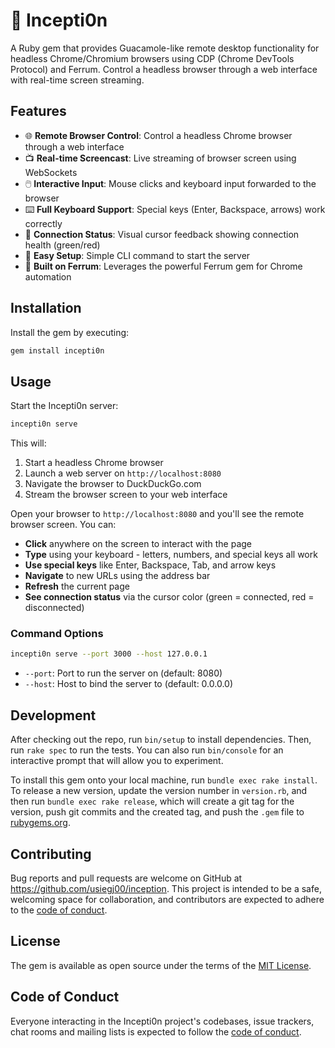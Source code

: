 # 🧠 Incepti0n

A Ruby gem that provides Guacamole-like remote desktop functionality for headless Chrome/Chromium browsers using CDP (Chrome DevTools Protocol) and Ferrum. Control a headless browser through a web interface with real-time screen streaming.

## Features

- 🌐 **Remote Browser Control**: Control a headless Chrome browser through a web interface
- 📺 **Real-time Screencast**: Live streaming of browser screen using WebSockets
- 🖱️ **Interactive Input**: Mouse clicks and keyboard input forwarded to the browser
- ⌨️ **Full Keyboard Support**: Special keys (Enter, Backspace, arrows) work correctly
- 🎨 **Connection Status**: Visual cursor feedback showing connection health (green/red)
- 🚀 **Easy Setup**: Simple CLI command to start the server
- 🔧 **Built on Ferrum**: Leverages the powerful Ferrum gem for Chrome automation

## Installation

Install the gem by executing:

```bash
gem install incepti0n
```

## Usage

Start the Incepti0n server:

```bash
incepti0n serve
```

This will:
1. Start a headless Chrome browser
2. Launch a web server on `http://localhost:8080`  
3. Navigate the browser to DuckDuckGo.com
4. Stream the browser screen to your web interface

Open your browser to `http://localhost:8080` and you'll see the remote browser screen. You can:

- **Click** anywhere on the screen to interact with the page
- **Type** using your keyboard - letters, numbers, and special keys all work
- **Use special keys** like Enter, Backspace, Tab, and arrow keys
- **Navigate** to new URLs using the address bar
- **Refresh** the current page
- **See connection status** via the cursor color (green = connected, red = disconnected)

### Command Options

```bash
incepti0n serve --port 3000 --host 127.0.0.1
```

- `--port`: Port to run the server on (default: 8080)
- `--host`: Host to bind the server to (default: 0.0.0.0)

## Development

After checking out the repo, run `bin/setup` to install dependencies. Then, run `rake spec` to run the tests. You can also run `bin/console` for an interactive prompt that will allow you to experiment.

To install this gem onto your local machine, run `bundle exec rake install`. To release a new version, update the version number in `version.rb`, and then run `bundle exec rake release`, which will create a git tag for the version, push git commits and the created tag, and push the `.gem` file to [rubygems.org](https://rubygems.org).

## Contributing

Bug reports and pull requests are welcome on GitHub at https://github.com/usiegj00/inception. This project is intended to be a safe, welcoming space for collaboration, and contributors are expected to adhere to the [code of conduct](https://github.com/usiegj00/inception/blob/master/CODE_OF_CONDUCT.md).

## License

The gem is available as open source under the terms of the [MIT License](https://opensource.org/licenses/MIT).

## Code of Conduct

Everyone interacting in the Incepti0n project's codebases, issue trackers, chat rooms and mailing lists is expected to follow the [code of conduct](https://github.com/usiegj00/inception/blob/master/CODE_OF_CONDUCT.md).

